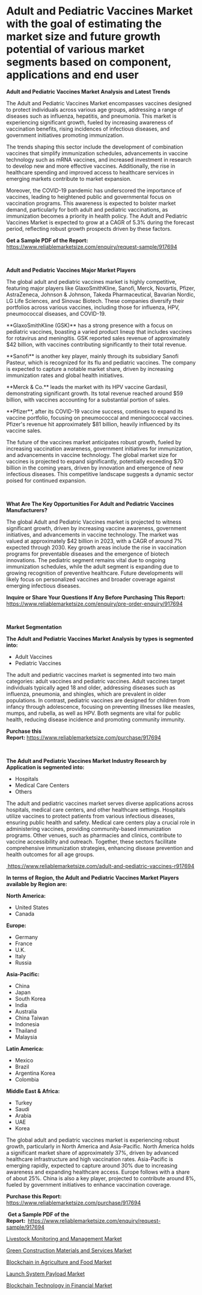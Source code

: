 <p><h1>Adult and Pediatric Vaccines Market with the goal of estimating the market size and future growth potential of various market segments based on component, applications and end user</h1></p><p><strong>Adult and Pediatric Vaccines Market Analysis and Latest Trends</strong></p>
<p><p>The Adult and Pediatric Vaccines Market encompasses vaccines designed to protect individuals across various age groups, addressing a range of diseases such as influenza, hepatitis, and pneumonia. This market is experiencing significant growth, fueled by increasing awareness of vaccination benefits, rising incidences of infectious diseases, and government initiatives promoting immunization. </p><p>The trends shaping this sector include the development of combination vaccines that simplify immunization schedules, advancements in vaccine technology such as mRNA vaccines, and increased investment in research to develop new and more effective vaccines. Additionally, the rise in healthcare spending and improved access to healthcare services in emerging markets contribute to market expansion.</p><p>Moreover, the COVID-19 pandemic has underscored the importance of vaccines, leading to heightened public and governmental focus on vaccination programs. This awareness is expected to bolster market demand, particularly for both adult and pediatric vaccinations, as immunization becomes a priority in health policy. The Adult and Pediatric Vaccines Market is expected to grow at a CAGR of 5.3% during the forecast period, reflecting robust growth prospects driven by these factors.</p></p>
<p><strong>Get a Sample PDF of the Report:&nbsp;</strong> <a href="https://www.reliablemarketsize.com/enquiry/request-sample/917694?utm_campaign=1903&utm_medium=2&utm_source=Github&utm_content=ia&utm_term=07032025&utm_id=adult-and-pediatric-vaccines">https://www.reliablemarketsize.com/enquiry/request-sample/917694</a></p>
<p>&nbsp;</p>
<p><strong>Adult and Pediatric Vaccines Major Market Players</strong></p>
<p><p>The global adult and pediatric vaccines market is highly competitive, featuring major players like GlaxoSmithKline, Sanofi, Merck, Novartis, Pfizer, AstraZeneca, Johnson & Johnson, Takeda Pharmaceutical, Bavarian Nordic, LG Life Sciences, and Sinovac Biotech. These companies diversify their portfolios across various vaccines, including those for influenza, HPV, pneumococcal diseases, and COVID-19.</p><p>**GlaxoSmithKline (GSK)** has a strong presence with a focus on pediatric vaccines, boasting a varied product lineup that includes vaccines for rotavirus and meningitis. GSK reported sales revenue of approximately $42 billion, with vaccines contributing significantly to their total revenue.</p><p>**Sanofi** is another key player, mainly through its subsidiary Sanofi Pasteur, which is recognized for its flu and pediatric vaccines. The company is expected to capture a notable market share, driven by increasing immunization rates and global health initiatives.</p><p>**Merck & Co.** leads the market with its HPV vaccine Gardasil, demonstrating significant growth. Its total revenue reached around $59 billion, with vaccines accounting for a substantial portion of sales.</p><p>**Pfizer**, after its COVID-19 vaccine success, continues to expand its vaccine portfolio, focusing on pneumococcal and meningococcal vaccines. Pfizer's revenue hit approximately $81 billion, heavily influenced by its vaccine sales.</p><p>The future of the vaccines market anticipates robust growth, fueled by increasing vaccination awareness, government initiatives for immunization, and advancements in vaccine technology. The global market size for vaccines is projected to expand significantly, potentially exceeding $70 billion in the coming years, driven by innovation and emergence of new infectious diseases. This competitive landscape suggests a dynamic sector poised for continued expansion.</p></p>
<p>&nbsp;</p>
<p><strong>What Are The Key Opportunities For Adult and Pediatric Vaccines Manufacturers?</strong></p>
<p><p>The global Adult and Pediatric Vaccines market is projected to witness significant growth, driven by increasing vaccine awareness, government initiatives, and advancements in vaccine technology. The market was valued at approximately $42 billion in 2023, with a CAGR of around 7% expected through 2030. Key growth areas include the rise in vaccination programs for preventable diseases and the emergence of biotech innovations. The pediatric segment remains vital due to ongoing immunization schedules, while the adult segment is expanding due to growing recognition of preventive healthcare. Future developments will likely focus on personalized vaccines and broader coverage against emerging infectious diseases.</p></p>
<p><strong>Inquire or Share Your Questions If Any Before Purchasing This Report:</strong> <a href="https://www.reliablemarketsize.com/enquiry/pre-order-enquiry/917694?utm_campaign=1903&utm_medium=2&utm_source=Github&utm_content=ia&utm_term=07032025&utm_id=adult-and-pediatric-vaccines">https://www.reliablemarketsize.com/enquiry/pre-order-enquiry/917694</a></p>
<p>&nbsp;</p>
<p><strong>Market Segmentation</strong></p>
<p><strong>The Adult and Pediatric Vaccines Market Analysis by types is segmented into:</strong></p>
<p><ul><li>Adult Vaccines</li><li>Pediatric Vaccines</li></ul></p>
<p><p>The adult and pediatric vaccines market is segmented into two main categories: adult vaccines and pediatric vaccines. Adult vaccines target individuals typically aged 18 and older, addressing diseases such as influenza, pneumonia, and shingles, which are prevalent in older populations. In contrast, pediatric vaccines are designed for children from infancy through adolescence, focusing on preventing illnesses like measles, mumps, and rubella, as well as HPV. Both segments are vital for public health, reducing disease incidence and promoting community immunity.</p></p>
<p><strong>Purchase this Report:&nbsp;</strong><a href="https://www.reliablemarketsize.com/purchase/917694?utm_campaign=1903&utm_medium=2&utm_source=Github&utm_content=ia&utm_term=07032025&utm_id=adult-and-pediatric-vaccines">https://www.reliablemarketsize.com/purchase/917694</a></p>
<p>&nbsp;</p>
<p><strong>The Adult and Pediatric Vaccines Market Industry Research by Application is segmented into:</strong></p>
<p><ul><li>Hospitals</li><li>Medical Care Centers</li><li>Others</li></ul></p>
<p><p>The adult and pediatric vaccines market serves diverse applications across hospitals, medical care centers, and other healthcare settings. Hospitals utilize vaccines to protect patients from various infectious diseases, ensuring public health and safety. Medical care centers play a crucial role in administering vaccines, providing community-based immunization programs. Other venues, such as pharmacies and clinics, contribute to vaccine accessibility and outreach. Together, these sectors facilitate comprehensive immunization strategies, enhancing disease prevention and health outcomes for all age groups.</p></p>
<p><a href="https://www.reliablemarketsize.com/adult-and-pediatric-vaccines-r917694?utm_campaign=1903&utm_medium=2&utm_source=Github&utm_content=ia&utm_term=07032025&utm_id=adult-and-pediatric-vaccines">&nbsp;https://www.reliablemarketsize.com/adult-and-pediatric-vaccines-r917694</a></p>
<p><strong>In terms of Region, the Adult and Pediatric Vaccines Market Players available by Region are:</strong></p>
<p>
    <p> <strong> North America: </strong>
        <ul>
            <li>United States</li>
            <li>Canada</li>
        </ul>
        </p> 
    <p> <strong> Europe: </strong>
        <ul>
            <li>Germany</li>
            <li>France</li>
            <li>U.K.</li>
            <li>Italy</li>
            <li>Russia</li>
        </ul>
        </p> 
    <p> <strong> Asia-Pacific: </strong>
        <ul>
            <li>China</li>
            <li>Japan</li>
            <li>South Korea</li>
            <li>India</li>
            <li>Australia</li>
            <li>China Taiwan</li>
            <li>Indonesia</li>
            <li>Thailand</li>
            <li>Malaysia</li>
        </ul>
        </p> 
    <p> <strong> Latin America: </strong>
        <ul>
            <li>Mexico</li>
            <li>Brazil</li>
            <li>Argentina Korea</li>
            <li>Colombia</li>
        </ul>
        </p> 
    <p> <strong> Middle East & Africa: </strong>
        <ul>
            <li>Turkey</li>
            <li>Saudi</li>
            <li>Arabia</li>
            <li>UAE</li>
            <li>Korea</li>
        </ul>
    </p>
    </p>
<p><p>The global adult and pediatric vaccines market is experiencing robust growth, particularly in North America and Asia-Pacific. North America holds a significant market share of approximately 37%, driven by advanced healthcare infrastructure and high vaccination rates. Asia-Pacific is emerging rapidly, expected to capture around 30% due to increasing awareness and expanding healthcare access. Europe follows with a share of about 25%. China is also a key player, projected to contribute around 8%, fueled by government initiatives to enhance vaccination coverage.</p></p>
<p><strong>Purchase this Report: </strong><a href="https://www.reliablemarketsize.com/purchase/917694?utm_campaign=1903&utm_medium=2&utm_source=Github&utm_content=ia&utm_term=07032025&utm_id=adult-and-pediatric-vaccines">https://www.reliablemarketsize.com/purchase/917694</a></p>
<p>&nbsp;<strong>Get a Sample PDF of the Report:&nbsp;&nbsp;</strong><a href="https://www.reliablemarketsize.com/enquiry/request-sample/917694?utm_campaign=1903&utm_medium=2&utm_source=Github&utm_content=ia&utm_term=07032025&utm_id=adult-and-pediatric-vaccines">https://www.reliablemarketsize.com/enquiry/request-sample/917694</a></p>
<p><strong></strong></p>
<p><p><a href="https://github.com/budenhanelfc/Market-Research-Report-List-1/blob/main/livestock-monitoring-and-management-market.md?utm_campaign=1903&utm_medium=2&utm_source=Github&utm_content=ia&utm_term=07032025&utm_id=adult-and-pediatric-vaccines">Livestock Monitoring and Management Market</a></p><p><a href="https://github.com/cagleplittrw/Market-Research-Report-List-1/blob/main/green-construction-materials-and-services-market.md?utm_campaign=1903&utm_medium=2&utm_source=Github&utm_content=ia&utm_term=07032025&utm_id=adult-and-pediatric-vaccines">Green Construction Materials and Services Market</a></p><p><a href="https://github.com/nellygussisy/Market-Research-Report-List-1/blob/main/blockchain-in-agriculture-and-food-market.md?utm_campaign=1903&utm_medium=2&utm_source=Github&utm_content=ia&utm_term=07032025&utm_id=adult-and-pediatric-vaccines">Blockchain in Agriculture and Food Market</a></p><p><a href="https://github.com/ashepherd82/Market-Research-Report-List-7/blob/main/launch-system-payload-market.md?utm_campaign=1903&utm_medium=2&utm_source=Github&utm_content=ia&utm_term=07032025&utm_id=adult-and-pediatric-vaccines">Launch System Payload Market</a></p><p><a href="https://github.com/dahcheeviola/Market-Research-Report-List-1/blob/main/blockchain-technology-in-financial-market.md?utm_campaign=1903&utm_medium=2&utm_source=Github&utm_content=ia&utm_term=07032025&utm_id=adult-and-pediatric-vaccines">Blockchain Technology in Financial Market</a></p></p>